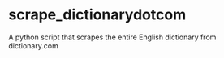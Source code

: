 # scrape_dictionarydotcom
A python script that scrapes the entire English dictionary from dictionary.com
